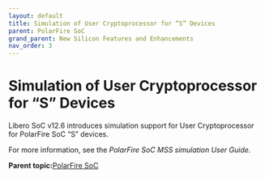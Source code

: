 ```yaml
---
layout: default
title: Simulation of User Cryptoprocessor for “S” Devices
parent: PolarFire SoC
grand_parent: New Silicon Features and Enhancements
nav_order: 3
---
```


# Simulation of User Cryptoprocessor for “S” Devices

Libero SoC v12.6 introduces simulation support for User Cryptoprocessor for PolarFire SoC “S” devices.



For more information, see the *PolarFire SoC MSS simulation User Guide*.

**Parent topic:**[PolarFire SoC](GUID-01242F39-2030-4BC9-A2F4-EA1744E85B84.md)

